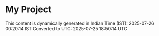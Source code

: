 # My Project

This content is dynamically generated in Indian Time (IST): 2025-07-26 00:20:14 IST
Converted to UTC: 2025-07-25 18:50:14 UTC
